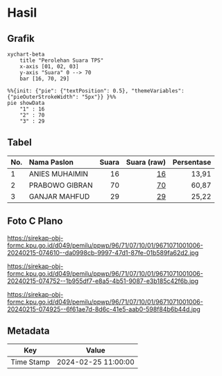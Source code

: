# Hasil

## Grafik

```mermaid
xychart-beta
    title "Perolehan Suara TPS"
    x-axis [01, 02, 03]
    y-axis "Suara" 0 --> 70
    bar [16, 70, 29]
```

```mermaid
%%{init: {"pie": {"textPosition": 0.5}, "themeVariables": {"pieOuterStrokeWidth": "5px"}} }%%
pie showData
    "1" : 16
    "2" : 70
    "3" : 29
```

## Tabel

| No. | Nama Paslon    | Suara | Suara (raw) | Persentase |
|:--- |:-------------- | -----:| -----------:| ----------:|
| 1   | ANIES MUHAIMIN | 16    | [16][p-1]   | 13,91      |
| 2   | PRABOWO GIBRAN | 70    | [70][p-2]   | 60,87      |
| 3   | GANJAR MAHFUD  | 29    | [29][p-3]   | 25,22      |


[p-1]: https://github.com/gigit-pemilu/pemilu-2024-96-papua-barat-daya/blob/main/pilpres/hitung-suara/sub/96-papua-barat-daya/sub/71-kota-sorong/sub/07-sorong-kota/sub/1001-kampung-baru/sub/006-tps/sub/paslon-1.txt
[p-2]: https://github.com/gigit-pemilu/pemilu-2024-96-papua-barat-daya/blob/main/pilpres/hitung-suara/sub/96-papua-barat-daya/sub/71-kota-sorong/sub/07-sorong-kota/sub/1001-kampung-baru/sub/006-tps/sub/paslon-2.txt
[p-3]: https://github.com/gigit-pemilu/pemilu-2024-96-papua-barat-daya/blob/main/pilpres/hitung-suara/sub/96-papua-barat-daya/sub/71-kota-sorong/sub/07-sorong-kota/sub/1001-kampung-baru/sub/006-tps/sub/paslon-3.txt

## Foto C Plano

https://sirekap-obj-formc.kpu.go.id/d049/pemilu/ppwp/96/71/07/10/01/9671071001006-20240215-074610--da0998cb-9997-47d1-87fe-01b589fa62d2.jpg

https://sirekap-obj-formc.kpu.go.id/d049/pemilu/ppwp/96/71/07/10/01/9671071001006-20240215-074752--1b955df7-e8a5-4b51-9087-e3b185c42f6b.jpg

https://sirekap-obj-formc.kpu.go.id/d049/pemilu/ppwp/96/71/07/10/01/9671071001006-20240215-074925--6f61ae7d-8d6c-41e5-aab0-598f84b6b44d.jpg


## Metadata

| Key        | Value               |
| ---------- | ------------------- |
| Time Stamp | 2024-02-25 11:00:00 |




